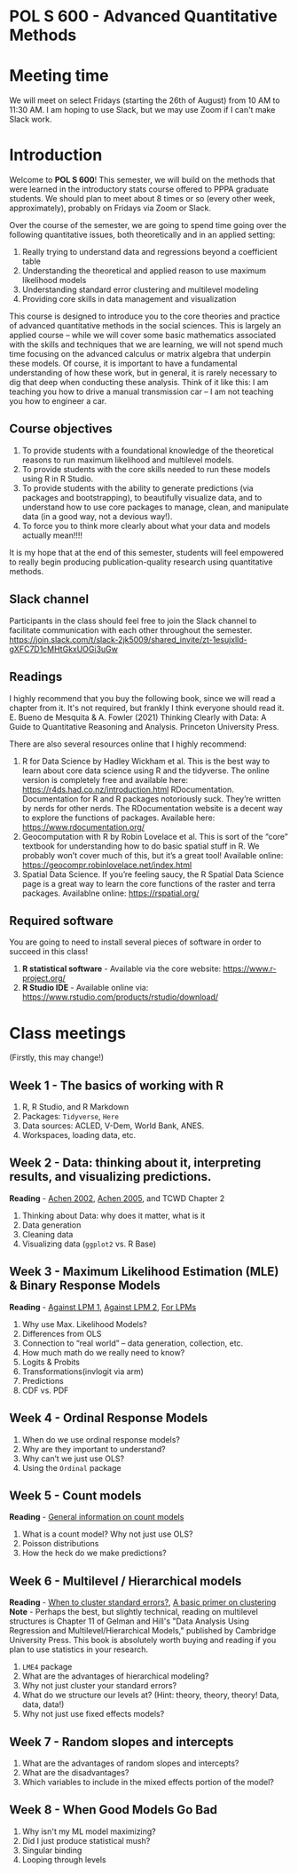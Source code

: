 # POL S 600 - Advanced Quantitative Methods

# Meeting time
We will meet on select Fridays (starting the 26th of August) from 10 AM to 11:30 AM. I am hoping to use Slack, but we may use Zoom if I can't make Slack work.

# Introduction
Welcome to **POL S 600**! This semester, we will build on the methods that were learned in the introductory stats course offered to PPPA graduate students. We should plan to meet about 8 times or so (every other week, approximately), probably on Fridays via Zoom or Slack.

Over the course of the semester, we are going to spend time going over the following quantitative issues, both theoretically and in an applied setting:
1. Really trying to understand data and regressions beyond a coefficient table
2. Understanding the theoretical and applied reason to use maximum likelihood models
3. Understanding standard error clustering and multilevel modeling
4. Providing core skills in data management and visualization

This course is designed to introduce you to the core theories and practice of advanced quantitative methods in the social sciences. This is largely an applied course – while we will cover some basic mathematics associated with the skills and techniques that we are learning, we will not spend much time focusing on the advanced calculus or matrix algebra that underpin these models. Of course, it is important to have a fundamental understanding of how these work, but in general, it is rarely necessary to dig that deep when conducting these analysis. Think of it like this: I am teaching you how to drive a manual transmission car – I am not teaching you how to engineer a car.

## Course objectives
1. To provide students with a foundational knowledge of the theoretical reasons to run maximum likelihood and multilevel models.
2. To provide students with the core skills needed to run these models using R in R Studio.
3. To provide students with the ability to generate predictions (via packages and bootstrapping), to beautifully visualize data, and to understand how to use core packages to manage, clean, and manipulate data (in a good way, not a devious way!).
4. To force you to think more clearly about what your data and models actually mean!!!!

It is my hope that at the end of this semester, students will feel empowered to really begin producing publication-quality research using quantitative methods.

## Slack channel
Participants in the class should feel free to join the Slack channel to facilitate communication with each other throughout the semester.
https://join.slack.com/t/slack-2jk5009/shared_invite/zt-1esujxlld-gXFC7D1cMHtGkxUOGi3uGw

## Readings
I highly recommend that you buy the following book, since we will read a chapter from it. It's not required, but frankly I think everyone should read it.
E. Bueno de Mesquita & A. Fowler (2021) Thinking Clearly with Data: A Guide to Quantitative Reasoning and Analysis. Princeton University Press.

There are also several resources online that I highly recommend:
1. R for Data Science by Hadley Wickham et al. This is the best way to learn about core data science using R and the tidyverse. The online version is completely free and available here: https://r4ds.had.co.nz/introduction.html
RDocumentation. Documentation for R and R packages notoriously suck. They’re written by nerds for other nerds. The RDocumentation website is a decent way to explore the functions of packages. Available here: https://www.rdocumentation.org/
2. Geocomputation with R by Robin Lovelace et al. This is sort of the “core” textbook for understanding how to do basic spatial stuff in R. We probably won’t cover much of this, but it’s a great tool! Available online: https://geocompr.robinlovelace.net/index.html 
3. Spatial Data Science. If you’re feeling saucy, the R Spatial Data Science page is a great way to learn the core functions of the raster and terra packages. Availablne online: https://rspatial.org/

## Required software
You are going to need to install several pieces of software in order to succeed in this class!

1. **R statistical software** - Available via the core website: https://www.r-project.org/
2. **R Studio IDE** - Available online via: https://www.rstudio.com/products/rstudio/download/

# Class meetings
(Firstly, this may change!)

## Week 1 - The basics of working with R
1. R, R Studio, and R Markdown
2. Packages: `Tidyverse`, `Here`
3. Data sources: ACLED, V-Dem, World Bank, ANES.
4. Workspaces, loading data, etc.

## Week 2 - Data: thinking about it, interpreting results, and visualizing predictions.
**Reading** - [Achen 2002](https://www.annualreviews.org/doi/abs/10.1146/annurev.polisci.5.112801.080943), [Achen 2005](https://journals.sagepub.com/doi/10.1080/07388940500339167), and TCWD Chapter 2
1. Thinking about Data: why does it matter, what is it
2. Data generation
3. Cleaning data
4. Visualizing data (`ggplot2` vs. R Base)

## Week 3 - Maximum Likelihood Estimation (MLE) & Binary Response Models
**Reading** - [Against LPM 1](http://davegiles.blogspot.co.uk/2012/06/another-gripe-about-linear-probability.html), [Against LPM 2](http://davegiles.blogspot.co.uk/2012/06/yet-another-reason-for-avoiding-linear.html), [For LPMs](http://www.mostlyharmlesseconometrics.com/2012/07/probit-better-than-lpm/)
1. Why use Max. Likelihood Models?
2. Differences from OLS
3. Connection to “real world” – data generation, collection, etc.
4. How much math do we really need to know?
5. Logits & Probits
6. Transformations(invlogit via arm)
7. Predictions
8. CDF vs. PDF

## Week 4 - Ordinal Response Models
1. When do we use ordinal response models?
2. Why are they important to understand?
3. Why can’t we just use OLS?
4. Using the `Ordinal` package

## Week 5 - Count models
**Reading** - [General information on count models](https://bookdown.org/roback/bookdown-BeyondMLR/ch-poissonreg.html)
1. What is a count model? Why not just use OLS?
2. Poisson distributions
3. How the heck do we make predictions?

## Week 6 - Multilevel / Hierarchical models
**Reading** - [When to cluster standard errors?](https://arxiv.org/pdf/1710.02926.pdf), [A basic primer on clustering](https://economictheoryblog.com/2016/09/25/clustered-standard-errors/)
**Note** - Perhaps the best, but slightly technical, reading on multilevel structures is Chapter 11 of Gelman and Hill's "Data Analysis Using Regression and Multilevel/Hierarchical Models," published by Cambridge University Press. This book is absolutely worth buying and reading if you plan to use statistics in your research.
1. `LME4` package
2. What are the advantages of hierarchical modeling?
3. Why not just cluster your standard errors?
4. What do we structure our levels at? (Hint: theory, theory, theory! Data, data, data!)
5. Why not just use fixed effects models?

## Week 7 - Random slopes and intercepts
1. What are the advantages of random slopes and intercepts?
2. What are the disadvantages?
3. Which variables to include in the mixed effects portion of the model?

## Week 8 - When Good Models Go Bad
1. Why isn't my ML model maximizing?
2. Did I just produce statistical mush?
3. Singular binding
4. Looping through levels

